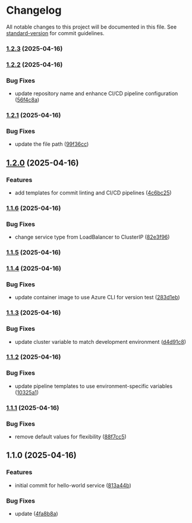 # Changelog

All notable changes to this project will be documented in this file. See [standard-version](https://github.com/conventional-changelog/standard-version) for commit guidelines.

### [1.2.3](https://dev.azure.com/kmanzoor/aks-demos/_git/hello-world-java-service/compare/1.2.2...1.2.3) (2025-04-16)

### [1.2.2](https://dev.azure.com/kmanzoor/aks-demos/_git/hello-world-java-service/compare/1.2.1...1.2.2) (2025-04-16)


### Bug Fixes

* update repository name and enhance CI/CD pipeline configuration ([56f4c8a](https://dev.azure.com/kmanzoor/aks-demos/_git/hello-world-java-service/commit/56f4c8af3112b64bad661fc45af09b4da2f31582))

### [1.2.1](https://dev.azure.com/kmanzoor/aks-demos/_git/hello-world-java-service/compare/1.2.0...1.2.1) (2025-04-16)


### Bug Fixes

* update the file path ([99f36cc](https://dev.azure.com/kmanzoor/aks-demos/_git/hello-world-java-service/commit/99f36cc6f67014978a2e64331b59b4054f6e6be5))

## [1.2.0](https://dev.azure.com/kmanzoor/aks-demos/_git/hello-world-java-service/compare/1.1.6...1.2.0) (2025-04-16)


### Features

* add templates for commit linting and CI/CD pipelines ([4c6bc25](https://dev.azure.com/kmanzoor/aks-demos/_git/hello-world-java-service/commit/4c6bc258f725cc710a3231f6a3edc217c3c46a92))

### [1.1.6](https://dev.azure.com/kmanzoor/aks-demos/_git/hello-world-java-service/compare/1.1.5...1.1.6) (2025-04-16)


### Bug Fixes

* change service type from LoadBalancer to ClusterIP ([82e3f96](https://dev.azure.com/kmanzoor/aks-demos/_git/hello-world-java-service/commit/82e3f96686d96793003c6f797ca75f789e5a44a2))

### [1.1.5](https://dev.azure.com/kmanzoor/aks-demos/_git/hello-world-java-service/compare/1.1.4...1.1.5) (2025-04-16)

### [1.1.4](https://dev.azure.com/kmanzoor/aks-demos/_git/hello-world-java-service/compare/1.1.3...1.1.4) (2025-04-16)


### Bug Fixes

* update container image to use Azure CLI for version test ([283d1eb](https://dev.azure.com/kmanzoor/aks-demos/_git/hello-world-java-service/commit/283d1eb9980458dac58f64e5c54c1868f688b3cf))

### [1.1.3](https://dev.azure.com/kmanzoor/aks-demos/_git/hello-world-java-service/compare/1.1.2...1.1.3) (2025-04-16)


### Bug Fixes

* update cluster variable to match development environment ([d4d91c8](https://dev.azure.com/kmanzoor/aks-demos/_git/hello-world-java-service/commit/d4d91c827b45d1da4f096bb5e2a682074fb9f8bf))

### [1.1.2](https://dev.azure.com/kmanzoor/aks-demos/_git/hello-world-java-service/compare/1.1.1...1.1.2) (2025-04-16)


### Bug Fixes

* update pipeline templates to use environment-specific variables ([10325a1](https://dev.azure.com/kmanzoor/aks-demos/_git/hello-world-java-service/commit/10325a18216473b573e8165ae3f6ab44cbdc8f96))

### [1.1.1](https://dev.azure.com/kmanzoor/aks-demos/_git/hello-world-java-service/compare/1.1.0...1.1.1) (2025-04-16)


### Bug Fixes

* remove default values for flexibility ([88f7cc5](https://dev.azure.com/kmanzoor/aks-demos/_git/hello-world-java-service/commit/88f7cc52c168a01f41f38fdc61a988dd4d0e72c4))

## 1.1.0 (2025-04-16)


### Features

* initial commit for hello-world service ([813a44b](https://dev.azure.com/kmanzoor/aks-demos/_git/hello-world-java-service/commit/813a44b85a01cae41ef61ad68c58b3c53349f30e))


### Bug Fixes

* update ([4fa8b8a](https://dev.azure.com/kmanzoor/aks-demos/_git/hello-world-java-service/commit/4fa8b8af95655caf51dfab3486ee348f44cb2ac1))
